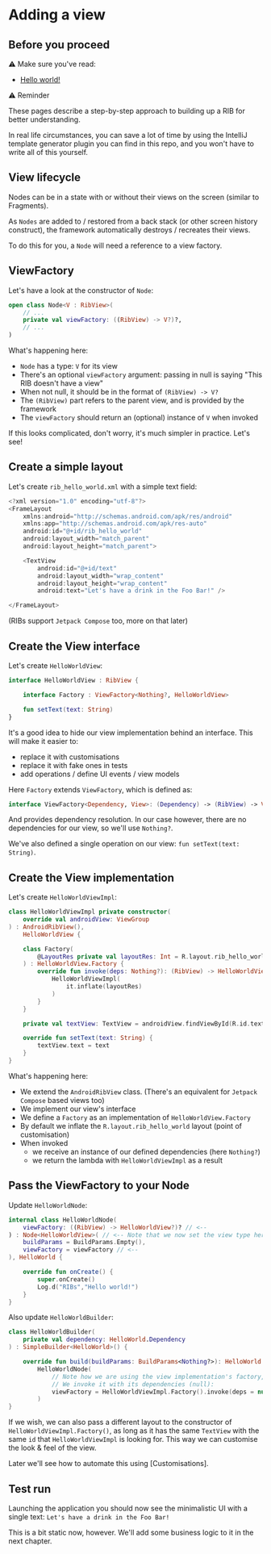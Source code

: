 # Adding a view

## Before you proceed

⚠️ Make sure you've read:
- [Hello world!](helloworld.md)

⚠️ Reminder

These pages describe a step-by-step approach to building up a RIB for better understanding. 

In real life circumstances, you can save a lot of time by using the IntelliJ template generator plugin you can find in this repo, and you won't have to write all of this yourself.

## View lifecycle

Nodes can be in a state with or without their views on the screen (similar to Fragments).

As ```Nodes``` are added to / restored from a back stack (or other screen history construct), the framework automatically destroys / recreates their views.

To do this for you, a ```Node``` will need a reference to a view factory.


## ViewFactory

Let's have a look at the constructor of ```Node```:

```kotlin
open class Node<V : RibView>(
    // ...
    private val viewFactory: ((RibView) -> V?)?,
    // ...
)
```

What's happening here:
- ```Node``` has a type: ```V``` for its view
- There's an optional ```viewFactory``` argument: passing in null is saying "This RIB doesn't have a view"
- When not null, it should be in the format of ```(RibView) -> V?```
- The ```(RibView)``` part refers to the parent view, and is provided by the framework
- The ```viewFactory``` should return an (optional) instance of ```V``` when invoked

If this looks complicated, don't worry, it's much simpler in practice. Let's see!

## Create a simple layout

Let's create ```rib_hello_world.xml``` with a simple text field:

```kotlin
<?xml version="1.0" encoding="utf-8"?>
<FrameLayout
    xmlns:android="http://schemas.android.com/apk/res/android"
    xmlns:app="http://schemas.android.com/apk/res-auto"
    android:id="@+id/rib_hello_world"
    android:layout_width="match_parent"
    android:layout_height="match_parent">

    <TextView
        android:id="@+id/text"
        android:layout_width="wrap_content"
        android:layout_height="wrap_content"
        android:text="Let's have a drink in the Foo Bar!" />

</FrameLayout>
```

(RIBs support ```Jetpack Compose``` too, more on that later)

## Create the View interface

Let's create ```HelloWorldView```:

```kotlin
interface HelloWorldView : RibView {

    interface Factory : ViewFactory<Nothing?, HelloWorldView>

	fun setText(text: String)
}
```

It's a good idea to hide our view implementation behind an interface. This will make it easier to:
- replace it with customisations
- replace it with fake ones in tests
- add operations / define UI events / view models


Here ```Factory``` extends ```ViewFactory```, which is defined as:

```kotlin
interface ViewFactory<Dependency, View>: (Dependency) -> (RibView) -> View
```

And provides dependency resolution. In our case however, there are no dependencies for our view, so we'll use ```Nothing?```.

We've also defined a single operation on our view: ```fun setText(text: String)```. 


## Create the View implementation

Let's create ```HelloWorldViewImpl```:

```kotlin
class HelloWorldViewImpl private constructor(
    override val androidView: ViewGroup
) : AndroidRibView(),
    HelloWorldView {

    class Factory(
        @LayoutRes private val layoutRes: Int = R.layout.rib_hello_world
    ) : HelloWorldView.Factory {
        override fun invoke(deps: Nothing?): (RibView) -> HelloWorldView = {
            HelloWorldViewImpl(
                it.inflate(layoutRes)
            )
        }
    }

    private val textView: TextView = androidView.findViewById(R.id.text)

    override fun setText(text: String) {
        textView.text = text
    }
}
```

What's happening here:
- We extend the ```AndroidRibView``` class. (There's an equivalent for ```Jetpack Compose``` based views too)
- We implement our view's interface
- We define a ```Factory``` as an implementation of ```HelloWorldView.Factory```
- By default we inflate the ```R.layout.rib_hello_world``` layout (point of customisation)
- When invoked
  - we receive an instance of our defined dependencies (here ```Nothing?```)
  - we return the lambda with ```HelloWorldViewImpl``` as a result


## Pass the ViewFactory to your Node

Update ```HelloWorldNode```:

```kotlin
internal class HelloWorldNode(
    viewFactory: ((RibView) -> HelloWorldView?)? // <-- 
) : Node<HelloWorldView>( // <-- Note that we now set the view type here
    buildParams = BuildParams.Empty(),
    viewFactory = viewFactory // <-- 
), HelloWorld {

    override fun onCreate() {
        super.onCreate()
        Log.d("RIBs","Hello world!")
    }
}
```

Also update ```HelloWorldBuilder```:

```kotlin
class HelloWorldBuilder(
    private val dependency: HelloWorld.Dependency
) : SimpleBuilder<HelloWorld>() {

    override fun build(buildParams: BuildParams<Nothing?>): HelloWorld =
        HelloWorldNode(
            // Note how we are using the view implementation's factory, not that of the interface!
            // We invoke it with its dependencies (null):
            viewFactory = HelloWorldViewImpl.Factory().invoke(deps = null)
        )
}
```

If we wish, we can also pass a different layout to the constructor of ```HelloWorldViewImpl.Factory()```, as long as it has the same ```TextView``` with the same ```id``` that ```HelloWorldViewImpl``` is looking for. This way we can customise the look & feel of the view.

Later we'll see how to automate this using [Customisations].


## Test run

Launching the application you should now see the minimalistic UI with a single text: ```Let's have a drink in the Foo Bar!```

This is a bit static now, however. We'll add some business logic to it in the next chapter.


